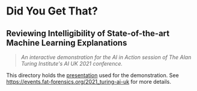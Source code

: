 # Did You Get That? #
## Reviewing Intelligibility of State-of-the-art Machine Learning Explanations ##

> *An interactive demonstration for the AI in Action session of
> The Alan Turing Institute's AI UK 2021 conference.*

This directory holds the [presentation](slides) used for the demonstration.
See <https://events.fat-forensics.org/2021_turing-ai-uk> for more details.
